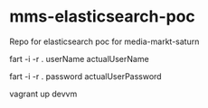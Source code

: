 # mms-elasticsearch-poc
Repo for elasticsearch poc for media-markt-saturn

fart -i -r . userName actualUserName

fart -i -r . password actualUserPassword

vagrant up devvm
